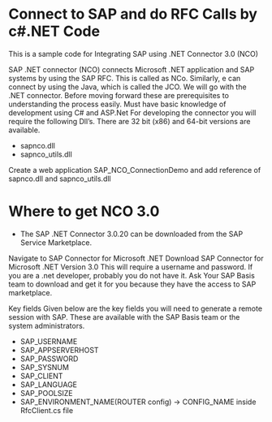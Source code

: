 # Connect to SAP and do RFC Calls by c#.NET Code 
This is a sample code for Integrating SAP using .NET Connector 3.0 (NCO)

SAP .NET connector (NCO) connects Microsoft .NET application and SAP systems by using the SAP RFC. This is called as NCo. Similarly, e can connect by using the Java, which is called the JCO. We will go with the .NET connector. Before moving forward these are prerequisites to understanding the process easily. Must have basic knowledge of development using C# and ASP.Net For developing the connector you will require the following Dll’s. There are 32 bit (x86) and 64-bit versions are available.

+ sapnco.dll
+ sapnco_utils.dll


Create a web application SAP_NCO_ConnectionDemo and add reference of sapnco.dll and sapnco_utils.dll

# Where to get NCO 3.0
+ The SAP .NET Connector 3.0.20 can be downloaded from the SAP Service Marketplace.

Navigate to SAP Connector for Microsoft .NET
Download SAP Connector for Microsoft .NET Version 3.0
This will require a username and password. If you are a .net developer, probably you do not have it. Ask Your SAP Basis team to download and get it for you because they have the access to SAP marketplace.

Key fields
Given below are the key fields you will need to generate a remote session with SAP. These are available with the SAP Basis team or the system administrators.

+ SAP_USERNAME
+ SAP_APPSERVERHOST
+ SAP_PASSWORD
+ SAP_SYSNUM
+ SAP_CLIENT
+ SAP_LANGUAGE
+ SAP_POOLSIZE
+ SAP_ENVIRONMENT_NAME(ROUTER config) -> CONFIG_NAME inside RfcClient.cs file 
